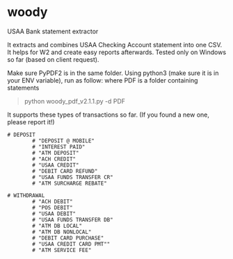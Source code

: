 # woody
USAA Bank statement extractor

It extracts and combines USAA Checking Account statement into one CSV. It helps for W2 and create easy reports afterwards.
Tested only on Windows so far (based on client request).

Make sure PyPDF2 is in the same folder.
Using python3 (make sure it is in your ENV variable), run as follow:
where PDF is a folder containing statements
>python  woody_pdf_v2.1.1.py -d PDF


It supports these types of transactions so far. (If you found a new one, please report it!)

    # DEPOSIT
            # "DEPOSIT @ MOBILE"
            # "INTEREST PAID"
            # "ATM DEPOSIT"
            # "ACH CREDIT"
            # "USAA CREDIT"
            # "DEBIT CARD REFUND"
            # "USAA FUNDS TRANSFER CR"
            # "ATM SURCHARGE REBATE"

    # WITHDRAWAL
            # "ACH DEBIT"
            # "POS DEBIT"
            # "USAA DEBIT"
            # "USAA FUNDS TRANSFER DB"
            # "ATM DB LOCAL"
            # "ATM DB NONLOCAL"
            # "DEBIT CARD PURCHASE"
            # "USAA CREDIT CARD PMT""
            # "ATM SERVICE FEE"

